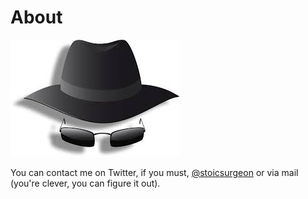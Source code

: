 # About

![Stoic Surgeon](assets/images/avatar.png)

You can contact me on Twitter, if you must, [@stoicsurgeon](https://twitter.com/StoicSurgeon) or via mail (you're clever, you can figure it out).


